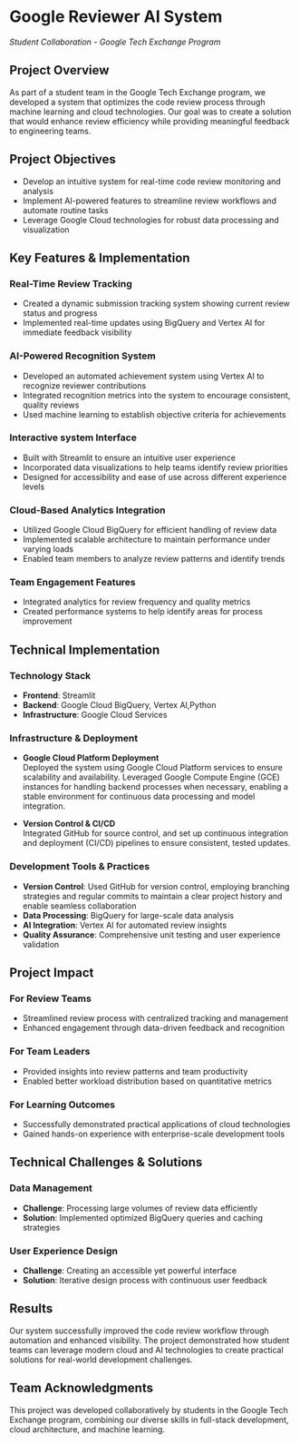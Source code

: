 # Google Reviewer AI System
*Student Collaboration - Google Tech Exchange Program*

## Project Overview
As part of a student team in the Google Tech Exchange program, we developed a system that optimizes the code review process through machine learning and cloud technologies. Our goal was to create a solution that would enhance review efficiency while providing meaningful feedback to engineering teams.

## Project Objectives
- Develop an intuitive system for real-time code review monitoring and analysis
- Implement AI-powered features to streamline review workflows and automate routine tasks
- Leverage Google Cloud technologies for robust data processing and visualization

## Key Features & Implementation

### Real-Time Review Tracking
- Created a dynamic submission tracking system showing current review status and progress
- Implemented real-time updates using BigQuery and Vertex AI for immediate feedback visibility

### AI-Powered Recognition System
- Developed an automated achievement system using Vertex AI to recognize reviewer contributions
- Integrated recognition metrics into the system to encourage consistent, quality reviews
- Used machine learning to establish objective criteria for achievements

### Interactive system Interface
- Built with Streamlit to ensure an intuitive user experience
- Incorporated data visualizations to help teams identify review priorities
- Designed for accessibility and ease of use across different experience levels

### Cloud-Based Analytics Integration
- Utilized Google Cloud BigQuery for efficient handling of review data
- Implemented scalable architecture to maintain performance under varying loads
- Enabled team members to analyze review patterns and identify trends

### Team Engagement Features
- Integrated analytics for review frequency and quality metrics
- Created performance systems to help identify areas for process improvement

## Technical Implementation

### Technology Stack
- **Frontend**: Streamlit
- **Backend**: Google Cloud BigQuery, Vertex AI,Python
- **Infrastructure**: Google Cloud Services

### Infrastructure & Deployment
- **Google Cloud Platform Deployment**  
  Deployed the system using Google Cloud Platform services to ensure scalability and availability. Leveraged Google Compute Engine (GCE) instances for handling backend processes when necessary, enabling a stable environment for continuous data processing and model integration.

- **Version Control & CI/CD**  
  Integrated GitHub for source control, and set up continuous integration and deployment (CI/CD) pipelines to ensure consistent, tested updates.

### Development Tools & Practices
- **Version Control**: Used GitHub for version control, employing branching strategies and regular commits to maintain a clear project history and enable seamless     collaboration
- **Data Processing**: BigQuery for large-scale data analysis
- **AI Integration**: Vertex AI for automated review insights
- **Quality Assurance**: Comprehensive unit testing and user experience validation

## Project Impact

### For Review Teams
- Streamlined review process with centralized tracking and management
- Enhanced engagement through data-driven feedback and recognition

### For Team Leaders
- Provided insights into review patterns and team productivity
- Enabled better workload distribution based on quantitative metrics

### For Learning Outcomes
- Successfully demonstrated practical applications of cloud technologies
- Gained hands-on experience with enterprise-scale development tools

## Technical Challenges & Solutions

### Data Management
- **Challenge**: Processing large volumes of review data efficiently
- **Solution**: Implemented optimized BigQuery queries and caching strategies

### User Experience Design
- **Challenge**: Creating an accessible yet powerful interface
- **Solution**: Iterative design process with continuous user feedback

## Results
Our system successfully improved the code review workflow through automation and enhanced visibility. The project demonstrated how student teams can leverage modern cloud and AI technologies to create practical solutions for real-world development challenges.

## Team Acknowledgments
This project was developed collaboratively by students in the Google Tech Exchange program, combining our diverse skills in full-stack development, cloud architecture, and machine learning.
